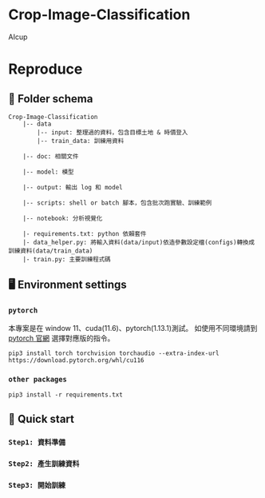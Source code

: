# Crop-Image-Classification
AIcup

# Reproduce
## 📁 Folder schema 
```
Crop-Image-Classification
    |-- data 
        |-- input: 整理過的資料，包含目標土地 & 時價登入
        |-- train_data: 訓練用資料

    |-- doc: 相關文件

    |-- model: 模型

    |-- output: 輸出 log 和 model

    |-- scripts: shell or batch 腳本，包含批次跑實驗、訓練範例

    |-- notebook: 分析視覺化

    |- requirements.txt: python 依賴套件
    |- data_helper.py: 將輸入資料(data/input)依造參數設定檔(configs)轉換成訓練資料(data/train_data)
    |- train.py: 主要訓練程式碼
```
## 🖥️ Environment settings 
### `pytorch`
本專案是在 window 11、cuda(11.6)、pytorch(1.13.1)測試。
如使用不同環境請到 [pytorch 官網](https://pytorch.org/) 選擇對應版的指令。
```shell
pip3 install torch torchvision torchaudio --extra-index-url https://download.pytorch.org/whl/cu116
```

### `other packages`
```shell
pip3 install -r requirements.txt
```
## 🙋 Quick start 
### `Step1: 資料準備`


### `Step2: 產生訓練資料`


### `Step3: 開始訓練`